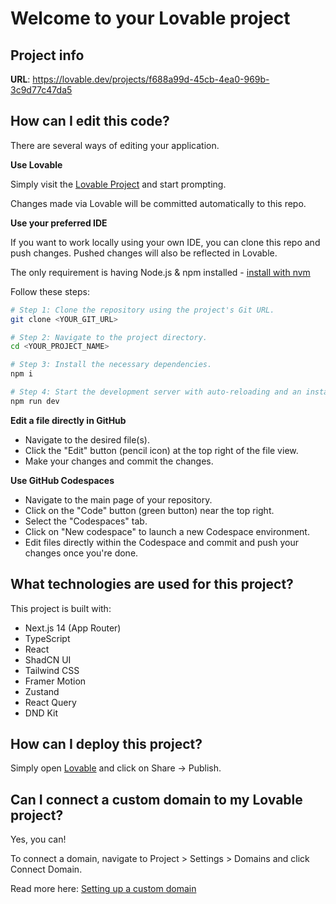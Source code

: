 # Welcome to your Lovable project

## Project info

**URL**: https://lovable.dev/projects/f688a99d-45cb-4ea0-969b-3c9d77c47da5

## How can I edit this code?

There are several ways of editing your application.

**Use Lovable**

Simply visit the [Lovable Project](https://lovable.dev/projects/f688a99d-45cb-4ea0-969b-3c9d77c47da5) and start prompting.

Changes made via Lovable will be committed automatically to this repo.

**Use your preferred IDE**

If you want to work locally using your own IDE, you can clone this repo and push changes. Pushed changes will also be reflected in Lovable.

The only requirement is having Node.js & npm installed - [install with nvm](https://github.com/nvm-sh/nvm#installing-and-updating)

Follow these steps:

```sh
# Step 1: Clone the repository using the project's Git URL.
git clone <YOUR_GIT_URL>

# Step 2: Navigate to the project directory.
cd <YOUR_PROJECT_NAME>

# Step 3: Install the necessary dependencies.
npm i

# Step 4: Start the development server with auto-reloading and an instant preview.
npm run dev
```

**Edit a file directly in GitHub**

- Navigate to the desired file(s).
- Click the "Edit" button (pencil icon) at the top right of the file view.
- Make your changes and commit the changes.

**Use GitHub Codespaces**

- Navigate to the main page of your repository.
- Click on the "Code" button (green button) near the top right.
- Select the "Codespaces" tab.
- Click on "New codespace" to launch a new Codespace environment.
- Edit files directly within the Codespace and commit and push your changes once you're done.

## What technologies are used for this project?

This project is built with:

- Next.js 14 (App Router)
- TypeScript
- React
- ShadCN UI
- Tailwind CSS
- Framer Motion
- Zustand
- React Query
- DND Kit

## How can I deploy this project?

Simply open [Lovable](https://lovable.dev/projects/f688a99d-45cb-4ea0-969b-3c9d77c47da5) and click on Share -> Publish.

## Can I connect a custom domain to my Lovable project?

Yes, you can!

To connect a domain, navigate to Project > Settings > Domains and click Connect Domain.

Read more here: [Setting up a custom domain](https://docs.lovable.dev/tips-tricks/custom-domain#step-by-step-guide)
